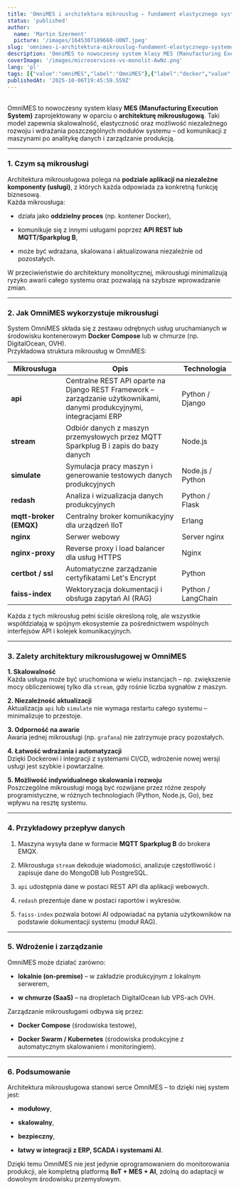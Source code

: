 ```yaml
---
title: 'OmniMES i architektura mikrousług – fundament elastycznego systemu klasy MES'
status: 'published'
author:
  name: 'Martin Szerment'
  picture: '/images/1645307189660-U0NT.jpeg'
slug: 'omnimes-i-architektura-mikrouslug-fundament-elastycznego-systemu-klasy-mes'
description: 'OmniMES to nowoczesny system klasy MES (Manufacturing Execution System) zaprojektowany w oparciu o architekturę mikrousługową. Taki model zapewnia skalowalność, elastyczność oraz możliwość niezależnego rozwoju i wdrażania poszczególnych modułów systemu – od komunikacji z maszynami po analitykę danych i zarządzanie produkcją.'
coverImage: '/images/microservices-vs-monolit-AwNz.png'
lang: 'pl'
tags: [{"value":"omniMES","label":"OmniMES"},{"label":"docker","value":"docker"},{"label":"Micro Services","value":"microServices"}]
publishedAt: '2025-10-06T19:45:59.559Z'
---
```


\
OmniMES to nowoczesny system klasy **MES (Manufacturing Execution System)** zaprojektowany w oparciu o **architekturę mikrousługową**. Taki model zapewnia skalowalność, elastyczność oraz możliwość niezależnego rozwoju i wdrażania poszczególnych modułów systemu – od komunikacji z maszynami po analitykę danych i zarządzanie produkcją.

---

### 1. Czym są mikrousługi

Architektura mikrousługowa polega na **podziale aplikacji na niezależne komponenty (usługi)**, z których każda odpowiada za konkretną funkcję biznesową.\
Każda mikrousługa:

- działa jako **oddzielny proces** (np. kontener Docker),

- komunikuje się z innymi usługami poprzez **API REST lub MQTT/Sparkplug B**,

- może być wdrażana, skalowana i aktualizowana niezależnie od pozostałych.

W przeciwieństwie do architektury monolitycznej, mikrousługi minimalizują ryzyko awarii całego systemu oraz pozwalają na szybsze wprowadzanie zmian.

---

### 2. Jak OmniMES wykorzystuje mikrousługi

System OmniMES składa się z zestawu odrębnych usług uruchamianych w środowisku kontenerowym **Docker Compose** lub w chmurze (np. DigitalOcean, OVH).\
Przykładowa struktura mikrousług w OmniMES:

| Mikrousługa | Opis | Technologia |
| --- | --- | --- |
| **api** | Centralne REST API oparte na Django REST Framework – zarządzanie użytkownikami, danymi produkcyjnymi, integracjami ERP | Python / Django |
| **stream** | Odbiór danych z maszyn przemysłowych przez MQTT Sparkplug B i zapis do bazy danych | Node.js |
| **simulate** | Symulacja pracy maszyn i generowanie testowych danych produkcyjnych | Node.js / Python |
| **redash** | Analiza i wizualizacja danych produkcyjnych | Python / Flask |
| **mqtt-broker (EMQX)** | Centralny broker komunikacyjny dla urządzeń IIoT | Erlang |
| **nginx** | Serwer webowy  | Server nginx |
| **nginx-proxy** | Reverse proxy i load balancer dla usług HTTPS | Nginx |
| **certbot / ssl** | Automatyczne zarządzanie certyfikatami Let's Encrypt | Python |
| **faiss-index** | Wektoryzacja dokumentacji i obsługa zapytań AI (RAG) | Python / LangChain |

Każda z tych mikrousług pełni ściśle określoną rolę, ale wszystkie współdziałają w spójnym ekosystemie za pośrednictwem wspólnych interfejsów API i kolejek komunikacyjnych.

---

### 3. Zalety architektury mikrousługowej w OmniMES

**1. Skalowalność**\
Każda usługa może być uruchomiona w wielu instancjach – np. zwiększenie mocy obliczeniowej tylko dla `stream`, gdy rośnie liczba sygnałów z maszyn.

**2. Niezależność aktualizacji**\
Aktualizacja `api` lub `simulate` nie wymaga restartu całego systemu – minimalizuje to przestoje.

**3. Odporność na awarie**\
Awaria jednej mikrousługi (np. `grafana`) nie zatrzymuje pracy pozostałych.

**4. Łatwość wdrażania i automatyzacji**\
Dzięki Dockerowi i integracji z systemami CI/CD, wdrożenie nowej wersji usługi jest szybkie i powtarzalne.

**5. Możliwość indywidualnego skalowania i rozwoju**\
Poszczególne mikrousługi mogą być rozwijane przez różne zespoły programistyczne, w różnych technologiach (Python, Node.js, Go), bez wpływu na resztę systemu.

---

### 4. Przykładowy przepływ danych

1. Maszyna wysyła dane w formacie **MQTT Sparkplug B** do brokera EMQX.

2. Mikrousługa `stream` dekoduje wiadomości, analizuje częstotliwość i zapisuje dane do MongoDB lub PostgreSQL.

3. `api` udostępnia dane w postaci REST API dla aplikacji webowych.

4. `redash`  prezentuje dane w postaci raportów i wykresów.

5. `faiss-index` pozwala botowi AI odpowiadać na pytania użytkowników na podstawie dokumentacji systemu (moduł RAG).

---

### 5. Wdrożenie i zarządzanie

OmniMES może działać zarówno:

- **lokalnie (on-premise)** – w zakładzie produkcyjnym z lokalnym serwerem,

- **w chmurze (SaaS)** – na dropletach DigitalOcean lub VPS-ach OVH.

Zarządzanie mikrousługami odbywa się przez:

- **Docker Compose** (środowiska testowe),

- **Docker Swarm / Kubernetes** (środowiska produkcyjne z automatycznym skalowaniem i monitoringiem).

---

### 6. Podsumowanie

Architektura mikrousługowa stanowi serce OmniMES – to dzięki niej system jest:

- **modułowy**,

- **skalowalny**,

- **bezpieczny**,

- **łatwy w integracji z ERP, SCADA i systemami AI**.

Dzięki temu OmniMES nie jest jedynie oprogramowaniem do monitorowania produkcji, ale kompletną platformą **IIoT + MES + AI**, zdolną do adaptacji w dowolnym środowisku przemysłowym.
